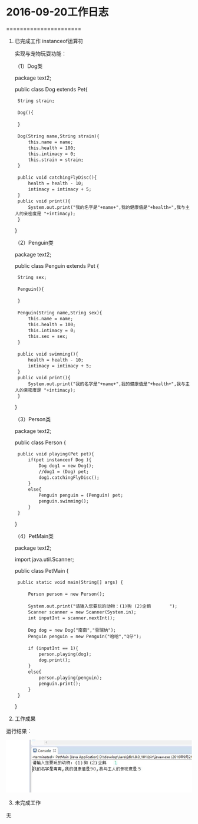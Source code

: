 # 2016-09-20工作日志
======================

1. 已完成工作
	instanceof运算符

	 实现与宠物玩耍功能：
	
	 （1）Dog类
	
	package text2;
	
	public class Dog extends Pet{
		
		String strain;
		
		Dog(){
			
		}
		
		Dog(String name,String strain){
			this.name = name;
			this.health = 100;
			this.intimacy = 0;
			this.strain = strain;
		}
		
		public void catchingFlyDisc(){
			health = health - 10;
			intimacy = intimacy + 5;
		}
		public void print(){
			System.out.print("我的名字是"+name+",我的健康值是"+health+",我与主人的亲密度是 "+intimacy);
		}
	}
	
	（2）Penguin类
	
	package text2;
	
	public class Penguin extends Pet {
		
		String sex;
		
		Penguin(){
			
		}
		
		Penguin(String name,String sex){
			this.name = name;
			this.health = 100;
			this.intimacy = 0;
			this.sex = sex;
		}
		
		public void swimming(){
			health = health - 10;
			intimacy = intimacy + 5;
		}
		public void print(){
			System.out.print("我的名字是"+name+",我的健康值是"+health+",我与主人的亲密度是 "+intimacy);
		}
	}
	
	（3）Person类
	
	package text2;
	
	public class Person {
		
		public void playing(Pet pet){
			if(pet instanceof Dog ){
				Dog dog1 = new Dog();
				//dog1 = (Dog) pet;
				dog1.catchingFlyDisc();
			}
			else{
				Penguin penguin = (Penguin) pet;
				penguin.swimming();
			}		
		}
	}
	
	（4）PetMain类
	
	package text2;
	
	import java.util.Scanner;
	
	public class PetMain {
	
		public static void main(String[] args) {
		
			Person person = new Person();
			
			System.out.print("请输入您要玩的动物：(1)狗 (2)企鹅       ");
	        Scanner scanner = new Scanner(System.in);        
	        int inputInt = scanner.nextInt(); 
	        
	        Dog dog = new Dog("南南","雪瑞纳");
	        Penguin penguin = new Penguin("哈哈","Q仔");
	                
	        if (inputInt == 1){
	        	person.playing(dog);
	        	dog.print();
	        }
	        else{
	        	person.playing(penguin);
	        	penguin.print();
	        }
		}
	 }
	 
2. 工作成果

 运行结果：

 ![001](images/001.jpg)


3. 未完成工作

无

